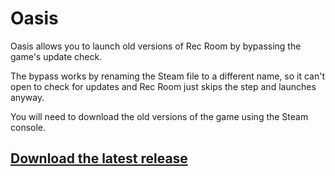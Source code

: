 # Oasis

Oasis allows you to launch old versions of Rec Room by bypassing the game's update check.

The bypass works by renaming the Steam file to a different name, so it can't open to check for updates and Rec Room just skips the step and launches anyway.

You will need to download the old versions of the game using the Steam console.

## [Download the latest release](https://github.com/HypeCrazed/Oasis/releases/download/v1.0/Oasis.v1.0.zip)
